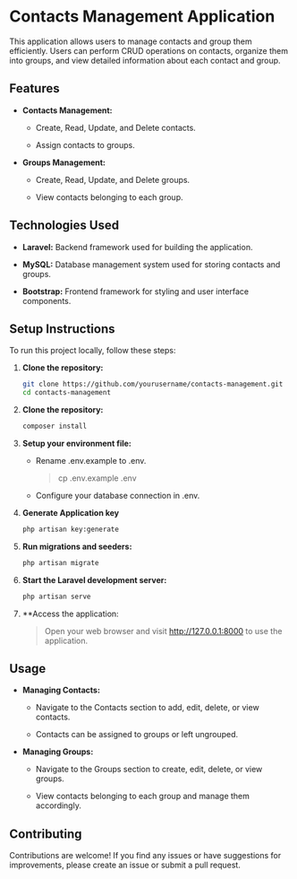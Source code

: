 # **Contacts Management Application**

This application allows users to manage contacts and group them
efficiently. Users can perform CRUD operations on contacts, organize
them into groups, and view detailed information about each contact and
group.

## **Features**

-   **Contacts Management:**

    -   Create, Read, Update, and Delete contacts.

    -   Assign contacts to groups.

-   **Groups Management:**

    -   Create, Read, Update, and Delete groups.

    -   View contacts belonging to each group.

## **Technologies Used**

-   **Laravel:** Backend framework used for building the application.

-   **MySQL:** Database management system used for storing contacts and groups.

-   **Bootstrap:** Frontend framework for styling and user interface components.

## **Setup Instructions**

To run this project locally, follow these steps:

1. **Clone the repository:**

   ```bash
   git clone https://github.com/yourusername/contacts-management.git
   cd contacts-management

2. **Clone the repository:**

   ```bash
   composer install

3.  **Setup your environment file:**

    -   Rename .env.example to .env.
        > cp .env.example .env

    -   Configure your database connection in .env.

4.  **Generate Application key**

    ```bash
    php artisan key:generate

5.  **Run migrations and seeders:**

    ```bash
    php artisan migrate

6.  **Start the Laravel development server:**

    ```bash
    php artisan serve

7.  **Access the application:  
    > Open your web browser and visit http://127.0.0.1:8000 to use the application.

## **Usage**

-   **Managing Contacts:**

    -   Navigate to the Contacts section to add, edit, delete, or view contacts.

    -   Contacts can be assigned to groups or left ungrouped.

-   **Managing Groups:**

    -   Navigate to the Groups section to create, edit, delete, or view groups.

    -   View contacts belonging to each group and manage them accordingly.

## **Contributing**

Contributions are welcome! If you find any issues or have suggestions
for improvements, please create an issue or submit a pull request.

